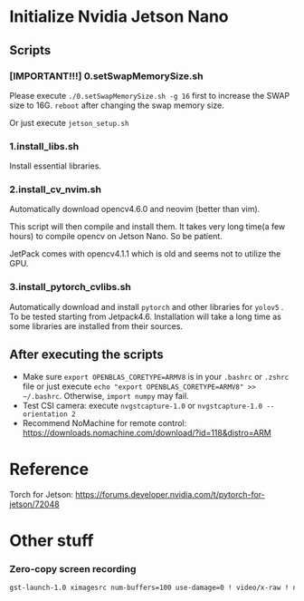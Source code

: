 # Initialize Nvidia Jetson Nano    

## Scripts

### [IMPORTANT!!!] 0.setSwapMemorySize.sh 

Please execute `./0.setSwapMemorySize.sh -g 16` first to increase the SWAP size to 16G. `reboot` after changing the swap memory size.

Or just execute `jetson_setup.sh`

### 1.install_libs.sh   

Install essential libraries.

### 2.install_cv_nvim.sh    

Automatically download opencv4.6.0 and neovim (better than vim).

This script will then compile and install them. 
It takes very long time(a few hours) to compile opencv on Jetson Nano. 
So be patient.  

JetPack comes with opencv4.1.1 which is old and seems not to utilize the GPU.

### 3.install_pytorch_cvlibs.sh

Automatically download and install `pytorch` and other libraries for `yolov5` . 
To be tested starting from Jetpack4.6.
Installation will take a long time as some libraries are installed from their sources.

## After executing the scripts

- Make sure `export OPENBLAS_CORETYPE=ARMV8` is in your `.bashrc` or `.zshrc` file or just execute `echo "export OPENBLAS_CORETYPE=ARMV8" >> ~/.bashrc`. 
Otherwise, `import numpy` may fail.
- Test CSI camera: execute `nvgstcapture-1.0` or `nvgstcapture-1.0 --orientation 2`
- Recommend NoMachine for remote control: https://downloads.nomachine.com/download/?id=118&distro=ARM 

# Reference    
Torch for Jetson: https://forums.developer.nvidia.com/t/pytorch-for-jetson/72048

# Other stuff    
### Zero-copy screen recording     
``` bash
gst-launch-1.0 ximagesrc num-buffers=100 use-damage=0 ! video/x-raw ! nvvidconv ! 'video/x-raw(memory:NVMM),format=NV12' ! nvv4l2h264enc ! h264parse ! qtmux ! filesink location=screenrecording.mp4
```
